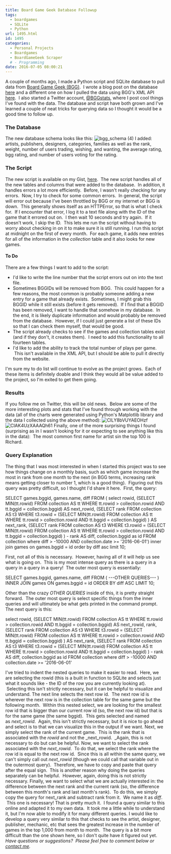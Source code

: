 ```yaml
---
title: Board Game Geek Database Followup
tags:
  - boardgames
  - SQLite
  - Python
url: 1495.html
id: 1495
categories:
  - Personal Projects
  - Boardgames
  - BoardGameGeek Scraper
  # - Programming
date: 2016-07-05 08:00:21
---
```


A couple of months ago, I made a Python script and SQLite database to pull data from [Board Game Geek (BGG)](http://www.boardgamegeek.com).  I wrote a blog post on the database [here](http://www.techtrek.io/board-game-geek-database/) and a different one on how I pulled the data using BGG's XML API [here](http://www.techtrek.io/how-to-parse-xml-data-with-python-from-url/).  I also started a Twitter account, [@BGGstats](https://twitter.com/bggstats), where I post cool things I've found with the data. The database and script have both grown and I've learned a couple of neat tricks for querying data so I thought it would be a good time to follow up.

### The Database

The new database schema looks like this: ![bgg_schema (4)](http://www.techtrek.io/wp-content/uploads/2016/07/bgg_schema-4.png) I added: artists, publishers, designers, categories, families as well as the rank, weight, number of users trading, wishing, and wanting, the average rating, bgg rating, and number of users voting for the rating.

### The Script

The new script is available on my Gist, [here](https://gist.github.com/allisontharp/38466fc801d7a9dca96de3b3e5f3213f).  The new script handles all of the new tables and columns that were added to the database.  In addition, it handles errors a lot more efficiently.  Before, I wasn't really checking for any errors.  Now, I try to check for some common errors.  In general, the script will error out because I've been throttled by BGG or my internet or BGG is down.  This generally shows itself as an HTTPError, so that is what I check for.  If I encounter that error, I log it to a text file along with the ID of the game that it errored out on.  I then wait 10 seconds and try again.  If it doesn't work, I skip the ID.  This lets me run the script without having to worry about checking in on it to make sure it is still running. I run this script at midnight on the first of every month.  For each game, it adds new entries for all of the information in the _collection_ table and it also looks for new games.

#### To Do

There are a few things I want to add to the script:

*   I'd like to write the line number that the script errors out on into the text file.
*   Sometimes BGGIDs will be removed from BGG.  This could happen for a few reasons, the most common is probably someone adding a new entry for a game that already exists.  Sometimes, I might grab this BGGID while it still exists (before it gets removed).  If I find that a BGGID has been removed, I want to handle that somehow in my database.  In the end, it is likely duplicate information and would probably be removed from the database.  However, if I could just generate a list of these IDs so that I can check them myself, that would be good.
*   The script already checks to see if the games and collection tables exist (and if they don't, it creates them).  I need to add this functionality to all fourteen tables.
*   I'd like to add the ability to track the total number of plays per game.  This isn't available in the XML API, but I should be able to pull it directly from the website.

I'm sure my to do list will continue to evolve as the project grows.  Each of these items is definitely doable and I think they would all be value added to the project, so I'm exited to get them going.

### Results

If you follow me on Twitter, this will be old news.  Below are some of the more interesting plots and stats that I've found through working with the data (all of the charts were generated using Python's Matplotlib library and the data I collected using the above method): ![ClLY8bVUYAEOHzf](http://www.techtrek.io/wp-content/uploads/2016/07/ClLY8bVUYAEOHzf.jpg) ![ClAK4UzXAAAQh61](http://www.techtrek.io/wp-content/uploads/2016/07/ClAK4UzXAAAQh61-1.jpg) Finally, one of the more surprising things I found (surprising as in I wasn't looking for it or expecting to see anything like this in the data):  The most common first name for artist sin the top 100 is Richard.

### Query Explanation

The thing that I was most interested in when I started this project was to see how things change on a monthly basis, such as which game increase the most in rank from one month to the next (in BGG terms, increasing rank means getting closer to number 1, which is a good thing).  Figuring out this query was pretty difficult, so I thought I'd share it here.  First, the query:

SELECT games.bggid, games.name, diff FROM ( select
 rowid,
 (SELECT MIN(tt.rowid) FROM collection AS tt WHERE tt.rowid > collection.rowid AND tt.bggid = collection.bggid) AS next_rowid,
 (SELECT rank
 FROM collection AS t3 WHERE t3.rowid =
 (SELECT MIN(tt.rowid) FROM collection AS tt WHERE tt.rowid > collection.rowid AND tt.bggid = collection.bggid)
 ) AS next_rank,
 (SELECT rank FROM collection AS t3 WHERE t3.rowid =
 (SELECT MIN(tt.rowid) FROM collection AS tt WHERE tt.rowid > collection.rowid AND tt.bggid = collection.bggid)
 ) \- rank AS diff,
collection.bggid as id
FROM collection
where diff > -10000  AND collection.date >= '2016-06-01')
inner join games on games.bggid = id
order by diff asc limit 10;

First, not all of this is necessary.  However, having all of it will help us see what is going on.  This is my most intense query as there is a query in a query in a query in a query!  The outer most query is essentially:

SELECT games.bggid, games.name, diff FROM (
---OTHER QUERIES---
)
INNER JOIN games ON games.bggid = id
ORDER BY diff ASC LIMIT 10;

Other than the crazy _OTHER QUERIES_ inside of this, it is pretty straight forward.  The outer most query is select specific things from the inner queries and will ultimately be what gets printed in the command prompt. The next query is this:

select
 rowid,
 (SELECT MIN(tt.rowid) FROM collection AS tt WHERE tt.rowid > collection.rowid AND tt.bggid = collection.bggid) AS next_rowid,
 rank,
 (SELECT rank FROM collection AS t3 WHERE t3.rowid =
     (SELECT MIN(tt.rowid) FROM collection AS tt WHERE tt.rowid > collection.rowid AND tt.bggid = collection.bggid)
 ) AS next_rank,
 (SELECT rank FROM collection AS t3 WHERE t3.rowid =
     (SELECT MIN(tt.rowid) FROM collection AS tt WHERE tt.rowid > collection.rowid AND tt.bggid = collection.bggid)
 ) \- rank AS diff,
collection.bggid as id
FROM collection
where diff > -10000  AND collection.date >= '2016-06-01'

I've tried to indent the nested queries to make it easier to read.  Here, we are selecting the rowid (this is a built in function to SQLite and selects just what it sounds like - the ID of the row you are currently looking at).  Selecting this isn't strictly necessary, but it can be helpful to visualize and understand. The next line selects the next row id.  The next row id is wherever the next row is in the collection table for the same game but the following month.  Within this nested select, we are looking for the smallest row id that is bigger than our current row id (so, the next row id) but that is for the same game (the same bggid).  This gets selected and named as _next_rowid_.  Again, this isn't strictly necessary, but it is nice to go ahead and select is to that we can visualize this in the output if we want. Next, we simply select the rank of the current game.  This is the rank that is associated with the _rowid_ and not the _next_rowid.  _Again, this is not necessary to do but can be helpful. Now, we want to select the rank associated with the _next_rowid_.  To do that, we select the rank where the row id is equal to the next row id.  Since this is all within the same query, we can't simply call out _next_rowid_ (though we could call that variable out in the outermost query).  Therefore, we have to copy and paste that query after the equal sign.  This is another reason why doing the queries separately can be helpful.  However, again, doing this is not strictly necessary. Finally, we want to select what we are actually interested in: the difference between the next rank and the current rank (so, the difference between this month's rank and last month's rank).  To do this, we simply copy the query for next_rank and subtract rank from it.  We name it as _diff_.  This one is necessary! That is pretty much it.  I found a query similar to this online and adapted it to my own data.  It took me a little while to understand it, but I'm now able to modify it for many different queries. I would like to develop a query very similar to this that checks to see the artist, designer, publisher, mechanic, etc that sees the greatest increase in the number of games in the top 1,000 from month to month.  The query is a bit more difficult than the one shown here, so I don't quite have it figured out yet.   _Have questions or suggestions?  Please feel free to comment below or [contact me](/contact/)._